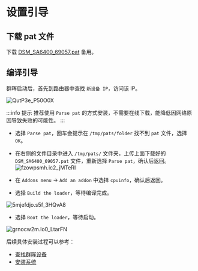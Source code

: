 # 设置引导

## 下载 pat 文件

下载 [DSM_SA6400_69057.pat](https://www.123pan.com/s/1JKMjv-o9fo.html) 备用。

## 编译引导

群晖启动后，首先到路由器中查找 `新设备 IP`，访问该 IP。

![QutP3e_P50O0X](https://img-1255332810.cos.ap-chengdu.myqcloud.com/QutP3e_P50O0X.png)

:::info 提示
推荐使用 `Parse pat` 的方式安装，不需要在线下载，能降低因网络原因导致失败的可能性。
:::

- 选择 `Parse pat`，回车会提示在 `/tmp/pats/folder` 找不到 `pat` 文件，选择 `OK`。
- 在右侧的文件目录中进入 `/tmp/pats/` 文件夹，上传上面下载好的 `DSM_SA6400_69057.pat` 文件，重新选择 `Parse pat`，确认后返回。
  ![fzowpsmh.ic2_jMTeRI](https://img-1255332810.cos.ap-chengdu.myqcloud.com/fzowpsmh.ic2_jMTeRI.png)

- 在 `Addons menu` -> `Add an addon` 中选择 `cpuinfo`，确认后返回。
- 选择 `Build the loader`，等待编译完成。

![5mjefdjo.s5f_3HQvA8](https://img-1255332810.cos.ap-chengdu.myqcloud.com/5mjefdjo.s5f_3HQvA8.png)

- 选择 `Boot the loader`，等待启动。

![grnocw2m.lo0_LtarFN](https://img-1255332810.cos.ap-chengdu.myqcloud.com/grnocw2m.lo0_LtarFN.png)

后续具体安装过程可以参考：

- [查找群晖设备](/synology/find_synology.md)
- [安装系统](/synology/install_system.md)